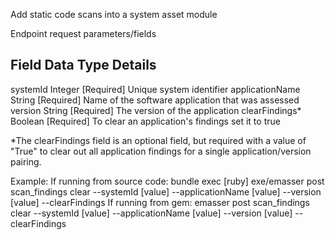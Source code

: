 Add static code scans into a system asset module

Endpoint request parameters/fields

Field            Data Type  Details
------------------------------------------------------------------------------------------
systemId         Integer    [Required] Unique system identifier
applicationName  String     [Required] Name of the software application that was assessed
version          String     [Required] The version of the application
clearFindings*   Boolean    [Required] To clear an application's findings set it to true

*The clearFindings field is an optional field, but required with a value of "True" to clear out all application findings for a single application/version pairing.
  
Example:
If running from source code:
  bundle exec [ruby] exe/emasser post scan_findings clear --systemId [value] --applicationName [value] --version [value] --clearFindings
If running from gem:
  emasser post scan_findings clear --systemId [value] --applicationName [value] --version [value] --clearFindings
